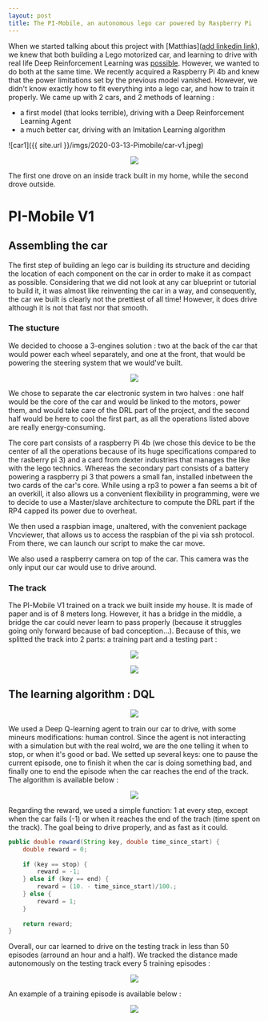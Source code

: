 ```yaml
---
layout: post
title: The PI-Mobile, an autonomous lego car powered by Raspberry Pi 
---
```


<!-- Global site tag (gtag.js) - Google Analytics -->
<script async src="https://www.googletagmanager.com/gtag/js?id=UA-145347384-1"></script>
<script>
  window.dataLayer = window.dataLayer || [];
  function gtag(){dataLayer.push(arguments);}
  gtag('js', new Date());

  gtag('config', 'UA-145347384-1');
</script>

<style TYPE="text/css">
code.has-jax {font: inherit; font-size: 100%; background: inherit; border: inherit;}
</style>
<script type="text/x-mathjax-config">
MathJax.Hub.Config({
    tex2jax: {
        inlineMath: [['$','$'], ['\\(','\\)']],
        skipTags: ['script', 'noscript', 'style', 'textarea', 'pre'] // removed 'code' entry
    }
});
MathJax.Hub.Queue(function() {
    var all = MathJax.Hub.getAllJax(), i;
    for(i = 0; i < all.length; i += 1) {
        all[i].SourceElement().parentNode.className += ' has-jax';
    }
});
</script>
<script type="text/javascript" src="https://cdnjs.cloudflare.com/ajax/libs/mathjax/2.7.4/MathJax.js?config=TeX-AMS_HTML-full"></script>


When we started talking about this project with [Matthias]([add linkedin link](https://www.linkedin.com/in/matthias-cremieux-4b1222153/)), we knew that both building a Lego motorized car, and learning to drive with real life Deep Reinforcement Learning was [possible](https://arxiv.org/pdf/1807.00412.pdf). However, we wanted to do both at the same time. We recently acquired a Raspberry Pi 4b and knew that the power limitations set by the previous model vanished. However, we didn't know exactly how to fit everything into a lego car, and how to train it properly. We came up with 2 cars, and 2 methods of learning :

* a first model (that looks terrible), driving with a Deep Reinforcement Learning Agent
* a much better car, driving with an Imitation Learning algorithm

![car1]({{ site.url }}/imgs/2020-03-13-Pimobile/car-v1.jpeg)

<p align="center">
  <img src="{{ site.url }}/imgs/2020-03-13-Pimobile/car-v2.jpeg">
</p>

The first one drove on an inside track built in my home, while the second drove outside.

# PI-Mobile V1 

## Assembling the car

The first step of building an lego car is building its structure and deciding the location of each component on the car in order to make it as compact as possible. Considering that we did not look at any car blueprint or tutorial to build it, it was almost like reinventing the car in a way, and consequently, the car we built is clearly not the prettiest of all time! However, it does drive although it is not that fast nor that smooth. 

### The stucture

We decided to choose a 3-engines solution : two at the back of the car that would power each wheel separately, and one at the front, that would be powering the steering system that we would've built.

<p align="center">
  <img src="{{ site.url }}/imgs/2020-03-13-Pimobile/components.jpeg">
</p>

We chose to separate the car electronic system in two halves : one half would be the core of the car and would be linked to the motors, power them, and would take care of the DRL part of the project, and the second half would be here to cool the first part, as all the operations listed above are really energy-consuming. 

The core part consists of a raspberry Pi 4b (we chose this device to be the center of all the operations because of its huge specifications compared to the rasberry pi 3) and a card from dexter industries that manages the like with the lego technics. Whereas the secondary part consists of a battery powering a raspberry pi 3 that powers a small fan, installed inbetween the two cards of the car's core. While using a rp3 to power a fan seems a bit of an overkill, it also allows us a convenient flexibility in programming, were we to decide to use a Master/slave architecture to compute the DRL part if the RP4 capped its power due to overheat. 

We then used a raspbian image, unaltered, with the convenient package Vncviewer, that allows us to access the raspbian of the pi via ssh protocol. From there, we can launch our script to make the car move.

We also used a raspberry camera on top of the car. This camera was the only input our car would use to drive around. 

### The track 

The PI-Mobile V1 trained on a track we built inside my house. It is made of paper and is of 8 meters long. However, it has a bridge in the middle, a bridge the car could never learn to pass properly (because it struggles going only forward because of bad conception...). Because of this, we splitted the track into 2 parts: a training part and a testing part :

<p align="center">
  <img src="{{ site.url }}/imgs/2020-03-13-Pimobile/img-track-v1.jpeg">
</p>

<p align="center">
  <img src="{{ site.url }}/imgs/2020-03-13-Pimobile/track-1.png">
</p>

## The learning algorithm : DQL

<p align="center">
  <img src="{{ site.url }}/imgs/2020-03-13-Pimobile/graph-agent.png">
</p>

We used a Deep Q-learning agent to train our car to drive, with some mineurs modifications: human control. Since the agent is not interacting with a simulation but with the real wolrd, we are the one telling it when to stop, or when it's good or bad. We setted up several keys: one to pause the current episode, one to finish it when the car is doing something bad, and finally one to end the episode when the car reaches the end of the track. The algorithm is available below : 

<p align="center">
  <img src="{{ site.url }}/imgs/2020-03-13-Pimobile/algo-1.png">
</p>

Regarding the reward, we used a simple function: 1 at every step, except when the car fails (-1) or when it reaches the end of the trach (time spent on the track). The goal being to drive properly, and as fast as it could. 

```java
public double reward(String key, double time_since_start) {
    double reward = 0;
    
    if (key == stop) {
        reward = -1;
    } else if (key == end) {
        reward = (10. - time_since_start)/100.;
    } else {
        reward = 1;
    }
    
    return reward;
}
```

Overall, our car learned to drive on the testing track in less than 50 episodes (arround an hour and a half). We tracked the distance made autonomously on the testing track every 5 training episodes : 

<p align="center">
  <img src="{{ site.url }}/imgs/2020-03-13-Pimobile/distance-v1.png">
</p>

An example of a training episode is available below : 

<p align="center">
  <img src="{{ site.url }}/imgs/2020-03-13-Pimobile/car-v1.gif">
</p>